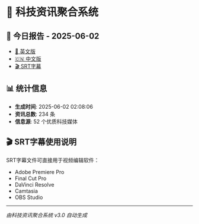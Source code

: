 # 📰 科技资讯聚合系统

## 🔗 今日报告 - 2025-06-02

- [📄 英文版](output/tech_news_english_2025-06-02.md)
- [🇨🇳 中文版](output/tech_news_chinese_2025-06-02.md)
- [🎬 SRT字幕](output/tech_news_subtitles_2025-06-02.srt)

## 📊 统计信息

- **生成时间**: 2025-06-02 02:08:06
- **资讯总数**: 234 条
- **信息源**: 52 个优质科技媒体

## 🎬 SRT字幕使用说明

SRT字幕文件可直接用于视频编辑软件：
- Adobe Premiere Pro
- Final Cut Pro
- DaVinci Resolve
- Camtasia
- OBS Studio

---
*由科技资讯聚合系统 v3.0 自动生成*
